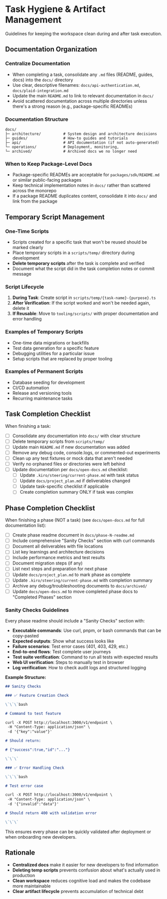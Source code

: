 # Task Hygiene & Artifact Management

Guidelines for keeping the workspace clean during and after task execution.

## Documentation Organization

### Centralize Documentation

- When completing a task, consolidate any `.md` files (README, guides, docs) into the `docs/` directory
- Use clear, descriptive filenames: `docs/api-authentication.md`, `docs/plaid-integration.md`
- Update the main `README.md` to link to relevant documentation in `docs/`
- Avoid scattered documentation across multiple directories unless there's a strong reason (e.g., package-specific READMEs)

### Documentation Structure

```
docs/
├─ architecture/          # System design and architecture decisions
├─ guides/                # How-to guides and tutorials
├─ api/                   # API documentation (if not auto-generated)
└─ operations/            # Deployment, monitoring,
└─ archived/              # Archived docs we no longer need
```

### When to Keep Package-Level Docs

- Package-specific READMEs are acceptable for `packages/sdk/README.md` or similar public-facing packages
- Keep technical implementation notes in `docs/` rather than scattered across the monorepo
- If a package README duplicates content, consolidate it into `docs/` and link from the package

## Temporary Script Management

### One-Time Scripts

- Scripts created for a specific task that won't be reused should be marked clearly
- Place temporary scripts in a `scripts/temp/` directory during development
- **Delete temporary scripts** after the task is complete and verified
- Document what the script did in the task completion notes or commit message

### Script Lifecycle

1. **During Task**: Create script in `scripts/temp/{task-name}-{purpose}.ts`
2. **After Verification**: If the script worked and won't be needed again, delete it
3. **If Reusable**: Move to `tooling/scripts/` with proper documentation and error handling

### Examples of Temporary Scripts

- One-time data migrations or backfills
- Test data generation for a specific feature
- Debugging utilities for a particular issue
- Setup scripts that are replaced by proper tooling

### Examples of Permanent Scripts

- Database seeding for development
- CI/CD automation
- Release and versioning tools
- Recurring maintenance tasks

## Task Completion Checklist

When finishing a task:

- [ ] Consolidate any documentation into `docs/` with clear structure
- [ ] Delete temporary scripts from `scripts/temp/`
- [ ] Update main `README.md` if new documentation was added
- [ ] Remove any debug code, console.logs, or commented-out experiments
- [ ] Clean up any test fixtures or mock data that aren't needed
- [ ] Verify no orphaned files or directories were left behind
- [ ] Update documentation per `docs/open-docs.md` checklist:
  - [ ] Update `.kiro/steering/current-phase.md` with task status
  - [ ] Update `docs/project_plan.md` if deliverables changed
  - [ ] Update task-specific checklist if applicable
  - [ ] Create completion summary ONLY if task was complex

## Phase Completion Checklist

When finishing a phase (NOT a task) (see `docs/open-docs.md` for full documentation list):

- [ ] Create phase readme document in `docs/phase-N-readme.md`
- [ ] Include comprehensive "Sanity Checks" section with curl commands
- [ ] Document all deliverables with file locations
- [ ] List key learnings and architecture decisions
- [ ] Include performance metrics and test results
- [ ] Document migration steps (if any)
- [ ] List next steps and preparation for next phase
- [ ] Update `docs/project_plan.md` to mark phase as complete
- [ ] Update `.kiro/steering/current-phase.md` with completion summary
- [ ] Archive any debug/troubleshooting documents to `docs/archived/`
- [ ] Update `docs/open-docs.md` to move completed phase docs to "Completed Phases" section

### Sanity Checks Guidelines

Every phase readme should include a "Sanity Checks" section with:

- **Executable commands**: Use curl, pnpm, or bash commands that can be copy-pasted
- **Expected outputs**: Show what success looks like
- **Failure scenarios**: Test error cases (401, 403, 429, etc.)
- **End-to-end flows**: Test complete user journeys
- **Test suite verification**: Command to run all tests with expected results
- **Web UI verification**: Steps to manually test in browser
- **Log verification**: How to check audit logs and structured logging

**Example Structure:**

```markdown
## Sanity Checks

### ✅ Feature Creation Check

\`\`\`bash

# Command to test feature

curl -X POST http://localhost:3000/v1/endpoint \
 -H "Content-Type: application/json" \
 -d '{"key":"value"}'

# Should return:

# {"success":true,"id":"..."}

\`\`\`

### ✅ Error Handling Check

\`\`\`bash

# Test error case

curl -X POST http://localhost:3000/v1/endpoint \
 -H "Content-Type: application/json" \
 -d '{"invalid":"data"}'

# Should return 400 with validation error

\`\`\`
```

This ensures every phase can be quickly validated after deployment or when onboarding new developers.

## Rationale

- **Centralized docs** make it easier for new developers to find information
- **Deleting temp scripts** prevents confusion about what's actually used in production
- **Clean workspace** reduces cognitive load and makes the codebase more maintainable
- **Clear artifact lifecycle** prevents accumulation of technical debt
